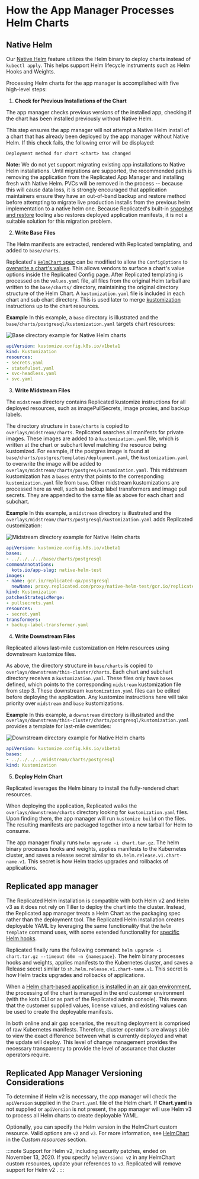 # How the App Manager Processes Helm Charts

## Native Helm

Our [Native Helm](helm-installing-native-helm) feature utilizes the Helm binary to deploy charts instead of `kubectl apply`. This helps support Helm lifecycle instruments such as Helm Hooks and Weights.

Processing Helm charts for the app manager is accomplished with five high-level steps:

1) **Check for Previous Installations of the Chart**

The app manager checks previous versions of the installed app, checking if the chart has been installed previously without Native Helm.

This step ensures the app manager will not attempt a Native Helm install of a chart that has already been deployed by the app manager without Native Helm. If this check fails, the following error will be displayed:
```
Deployment method for chart <chart> has changed
```
**Note:** We do not yet support migrating existing app installations to Native Helm installations. Until migrations are supported, the recommended path is removing the application from the Replicated App Manager and installing fresh with Native Helm. PVCs will be removed in the process -- because this will cause data loss, it is strongly encouraged that application maintainers ensure they have an out-of-band backup and restore method before attempting to migrate live production installs from the previous helm implementation to a native helm one. Because Replicated's built-in [snapshot and restore](snapshots-overview) tooling also restores deployed application manifests, it is not a suitable solution for this migration problem.


2) **Write Base Files**

The Helm manifests are extracted, rendered with Replicated templating, and added to `base/charts`.

Replicated's [`HelmChart` spec](../reference/custom-resource-helmchart) can be modified to allow the `ConfigOptions` to [overwrite a chart's values](../reference/custom-resource-helmchart#values). This allows vendors to surface a chart's value options inside the Replicated Config page. After Replicated templating is processed on the `values.yaml` file, all files from the original Helm tarball are written to the `base/charts/` directory, maintaining the original directory structure of the Helm Chart. A `kustomization.yaml` file is included in each chart and sub chart directory. This is used later to merge [kustomization](https://kustomize.io) instructions up to the chart resources.

**Example**
	In this example, a `base` directory is illustrated and the `base/charts/postgresql/kustomization.yaml` targets chart resources:

![Base directory example for Native Helm charts](/images/native-helm-base.png)

```yaml
apiVersion: kustomize.config.k8s.io/v1beta1
kind: Kustomization
resources:
- secrets.yaml
- statefulset.yaml
- svc-headless.yaml
- svc.yaml
```


3) **Write Midstream Files**

The `midstream` directory contains Replicated kustomize instructions for all deployed resources, such as imagePullSecrets, image proxies, and backup labels.

The directory structure in `base/charts` is copied to `overlays/midstream/charts`. Replicated searches all manifests for private images. These images are added to a `kustomization.yaml` file, which is written at the chart or subchart level matching the resource being kustomized. For example, if the postgres image is found at `base/charts/postgres/templates/deployment.yaml`, the `kustomization.yaml` to overwrite the image will be added to `overlays/midstream/charts/postgres/kustomization.yaml`. This midstream kustomization has a `bases` entry that points to the corresponding `kustomization.yaml` file from `base`. Other midstream kustomizations are processed here as well, such as backup label transformers and image pull secrets. They are appended to the same file as above for each chart and subchart.

**Example**
	In this example, a `midstream` directory is illustrated and the `overlays/midstream/charts/postgresql/kustomization.yaml` adds Replicated customization:

![Midstream directory example for Native Helm charts](/images/native-helm-midstream.png)

```yaml
apiVersion: kustomize.config.k8s.io/v1beta1
bases:
- ../../../../base/charts/postgresql
commonAnnotations:
  kots.io/app-slug: native-helm-test
images:
- name: gcr.io/replicated-qa/postgresql
  newName: proxy.replicated.com/proxy/native-helm-test/gcr.io/replicated-qa/postgresql
kind: Kustomization
patchesStrategicMerge:
- pullsecrets.yaml
resources:
- secret.yaml
transformers:
- backup-label-transformer.yaml
```


4) **Write Downstream Files**

Replicated allows last-mile customization on Helm resources using downstream kustomize files.

As above, the directory structure in `base/charts` is copied to `overlays/downstream/this-cluster/charts`. Each chart and subchart directory receives a `kustomization.yaml`. These files only have `bases` defined, which points to the corresponding `midstream` kustomization file from step 3. These downstream `kustomization.yaml` files can be edited before deploying the application. Any kustomize instructions here will take priority over `midstream` and `base` kustomizations.

**Example**
	In this example, a `downstream` directory is illustrated and the `overlays/downstream/this-cluster/charts/postgresql/kustomization.yaml` provides a template for last-mile overrides:

![Downstream directory example for Native Helm charts](/images/native-helm-downstream.png)

```yaml
apiVersion: kustomize.config.k8s.io/v1beta1
bases:
- ../../../../midstream/charts/postgresql
kind: Kustomization

```


5) **Deploy Helm Chart**

Replicated leverages the Helm binary to install the fully-rendered chart resources.

When deploying the application, Replicated walks the `overlays/downstream/charts` directory looking for `kustomization.yaml` files. Upon finding them, the app manager will run `kustomize build` on the files. The resulting manifests are packaged together into a new tarball for Helm to consume.

The app manager finally runs `helm upgrade -i chart.tar.gz`. The helm binary processes hooks and weights, applies manifests to the Kubernetes cluster, and saves a release secret similar to `sh.helm.release.v1.chart-name.v1`. This secret is how Helm tracks upgrades and rollbacks of applications.

## Replicated app manager

The Replicated Helm installation is compatible with both Helm v2 and Helm v3 as it does not rely on Tiller to deploy the chart into the cluster. Instead, the Replicated app manager treats a Helm Chart as the packaging spec rather than the deployment tool. The Replicated Helm installation creates deployable YAML by leveraging the same functionality that the `helm template` command uses, with some extended functionality for [specific Helm hooks](packaging-cleaning-up-jobs#helm-charts).

Replicated finally runs the following command: `helm upgrade -i chart.tar.gz --timeout 60m -n {namespace}`. The helm binary processes hooks and weights, applies manifests to the Kubernetes cluster, and saves a Release secret similar to `sh.helm.release.v1.chart-name.v1`. This secret is how Helm tracks upgrades and rollbacks of applications.

When a [Helm chart-based application is installed in an air gap environment](helm-airgap-builder), the processing of the chart is managed in the end customer environment (with the kots CLI or as part of the Replicated admin console). This means that the customer supplied values, license values, and existing values can be used to create the deployable manifests.


In both online and air gap scenarios, the resulting deployment is comprised of raw Kubernetes manifests. Therefore, cluster operator's are always able to view the exact difference between what is currently deployed and what the update will deploy. This level of change management provides the necessary transparency to provide the level of assurance that cluster operators require.

## Replicated App Manager Versioning Considerations

To determine if Helm v2 is necessary, the app manager will check the `apiVersion` supplied in the `Chart.yaml` file of the Helm chart. If **Chart.yaml** is not supplied or `apiVersion` is not present, the app manager will use Helm v3 to process all Helm charts to create deployable YAML.

Optionally, you can specify the Helm version in the HelmChart custom resource. Valid options are `v2` and `v3`. For more information, see [HelmChart](../reference/custom-resource-helmchart) in the _Custom resources_ section.

:::note
Support for Helm v2, including security patches, ended on November 13, 2020. If you specify `helmVersion: v2` in any HelmChart custom resources, update your references to `v3`. Replicated will remove support for Helm v2 .
:::